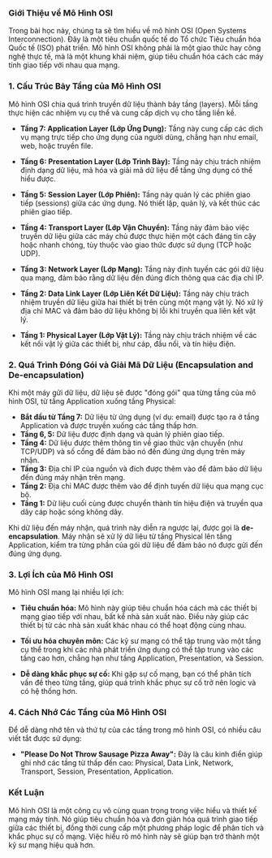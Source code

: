 ### Giới Thiệu về Mô Hình OSI

Trong bài học này, chúng ta sẽ tìm hiểu về mô hình OSI (Open Systems Interconnection). Đây là một tiêu chuẩn quốc tế do Tổ chức Tiêu chuẩn hóa Quốc tế (ISO) phát triển. Mô hình OSI không phải là một giao thức hay công nghệ thực tế, mà là một khung khái niệm, giúp tiêu chuẩn hóa cách các máy tính giao tiếp với nhau qua mạng.

### 1. **Cấu Trúc Bảy Tầng của Mô Hình OSI**

Mô hình OSI chia quá trình truyền dữ liệu thành bảy tầng (layers). Mỗi tầng thực hiện các nhiệm vụ cụ thể và cung cấp dịch vụ cho tầng liền kề.

- **Tầng 7: Application Layer (Lớp Ứng Dụng):** Tầng này cung cấp các dịch vụ mạng trực tiếp cho ứng dụng của người dùng, chẳng hạn như email, web, hoặc truyền file.
  
- **Tầng 6: Presentation Layer (Lớp Trình Bày):** Tầng này chịu trách nhiệm định dạng dữ liệu, mã hóa và giải mã dữ liệu để tầng ứng dụng có thể hiểu được.

- **Tầng 5: Session Layer (Lớp Phiên):** Tầng này quản lý các phiên giao tiếp (sessions) giữa các ứng dụng. Nó thiết lập, quản lý, và kết thúc các phiên giao tiếp.

- **Tầng 4: Transport Layer (Lớp Vận Chuyển):** Tầng này đảm bảo việc truyền dữ liệu giữa các máy chủ được thực hiện một cách đáng tin cậy hoặc nhanh chóng, tùy thuộc vào giao thức được sử dụng (TCP hoặc UDP).

- **Tầng 3: Network Layer (Lớp Mạng):** Tầng này định tuyến các gói dữ liệu qua mạng, đảm bảo rằng dữ liệu đến đúng đích thông qua các địa chỉ IP.

- **Tầng 2: Data Link Layer (Lớp Liên Kết Dữ Liệu):** Tầng này chịu trách nhiệm truyền dữ liệu giữa hai thiết bị trên cùng một mạng vật lý. Nó xử lý địa chỉ MAC và đảm bảo dữ liệu không bị lỗi khi truyền qua liên kết vật lý.

- **Tầng 1: Physical Layer (Lớp Vật Lý):** Tầng này chịu trách nhiệm về các kết nối vật lý giữa các thiết bị, như cáp, đầu nối, và tín hiệu điện.

### 2. **Quá Trình Đóng Gói và Giải Mã Dữ Liệu (Encapsulation and De-encapsulation)**

Khi một máy gửi dữ liệu, dữ liệu sẽ được "đóng gói" qua từng tầng của mô hình OSI, từ tầng Application xuống tầng Physical:

- **Bắt đầu từ Tầng 7:** Dữ liệu từ ứng dụng (ví dụ: email) được tạo ra ở tầng Application và được truyền xuống các tầng thấp hơn. 
- **Tầng 6, 5:** Dữ liệu được định dạng và quản lý phiên giao tiếp.
- **Tầng 4:** Dữ liệu được thêm thông tin về giao thức vận chuyển (như TCP/UDP) và số cổng để đảm bảo nó đến đúng ứng dụng trên máy nhận.
- **Tầng 3:** Địa chỉ IP của nguồn và đích được thêm vào để đảm bảo dữ liệu đến đúng máy nhận trên mạng.
- **Tầng 2:** Địa chỉ MAC được thêm vào để định tuyến dữ liệu qua mạng cục bộ.
- **Tầng 1:** Dữ liệu cuối cùng được chuyển thành tín hiệu điện và truyền qua dây cáp hoặc sóng không dây.

Khi dữ liệu đến máy nhận, quá trình này diễn ra ngược lại, được gọi là **de-encapsulation**. Máy nhận sẽ xử lý dữ liệu từ tầng Physical lên tầng Application, kiểm tra từng phần của gói dữ liệu để đảm bảo nó được gửi đến đúng ứng dụng.

### 3. **Lợi Ích của Mô Hình OSI**

Mô hình OSI mang lại nhiều lợi ích:

- **Tiêu chuẩn hóa:** Mô hình này giúp tiêu chuẩn hóa cách mà các thiết bị mạng giao tiếp với nhau, bất kể nhà sản xuất nào. Điều này giúp các thiết bị từ các nhà sản xuất khác nhau có thể hoạt động cùng nhau.
  
- **Tối ưu hóa chuyên môn:** Các kỹ sư mạng có thể tập trung vào một tầng cụ thể trong khi các nhà phát triển ứng dụng có thể tập trung vào các tầng cao hơn, chẳng hạn như tầng Application, Presentation, và Session.

- **Dễ dàng khắc phục sự cố:** Khi gặp sự cố mạng, bạn có thể phân tích vấn đề theo từng tầng, giúp quá trình khắc phục sự cố trở nên logic và có hệ thống hơn.

### 4. **Cách Nhớ Các Tầng của Mô Hình OSI**

Để dễ dàng nhớ tên và thứ tự của các tầng trong mô hình OSI, có nhiều câu viết tắt được sử dụng:

- **"Please Do Not Throw Sausage Pizza Away":** Đây là câu kinh điển giúp ghi nhớ các tầng từ thấp đến cao: Physical, Data Link, Network, Transport, Session, Presentation, Application.

### **Kết Luận**

Mô hình OSI là một công cụ vô cùng quan trọng trong việc hiểu và thiết kế mạng máy tính. Nó giúp tiêu chuẩn hóa và đơn giản hóa quá trình giao tiếp giữa các thiết bị, đồng thời cung cấp một phương pháp logic để phân tích và khắc phục sự cố mạng. Việc hiểu rõ mô hình này sẽ giúp bạn trở thành một kỹ sư mạng hiệu quả hơn.
